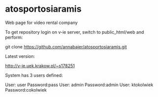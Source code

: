 # atosportosiaramis
Web page for video rental company

To get repository login on v-ie server, switch to public_html/web and perform:

git clone https://github.com/annabajer/atosportosiaramis.git

Latest version:

http://v-ie.uek.krakow.pl/~s178251

System has 3 users defined:

User: user        Password:pass
User: admin       Password:admin
User: ktokolwiek  Password:cokolwiek

